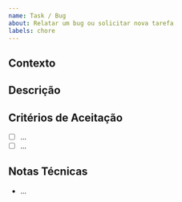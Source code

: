 ```yaml
---
name: Task / Bug
about: Relatar um bug ou solicitar nova tarefa
labels: chore
---
```


## Contexto

<!-- Qual o cenário atual? -->

## Descrição

<!-- O que precisa ser feito? -->

## Critérios de Aceitação

- [ ] ...
- [ ] ...

## Notas Técnicas

- ...
